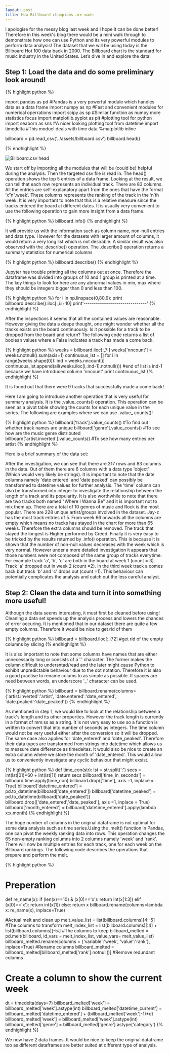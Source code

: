 ```yaml
---
layout: post
title: How Billboard champions are made
---
```


I apologise for the messy blog last week and I hope it can be done better! Therefore in this week's blog there would be a mini walk through to demonstrate how one can use Python and its very powerful modules to perform data analysis! The dataset that we will be using today is the Billboard Hot 100 data back in 2000. The Billboard chart is the standard for music industry in the United States. Let’s dive in and explore the data!

<h2>Step 1: Load the data and do some preliminary look around!</h2>

{% highlight python %}

import pandas as pd #Pandas is a very powerful module which handles data as a data frame
import numpy as np #Fast and convenient modules for numerical operrations
import scipy as sp #Similar function as numpy more statistics focus
import matplotlib.pyplot as plt #plotting tool for python
import seaborn as sns #A nicer looking plotting tool
from datetime import timedelta #This moduel deals with time data
%matplotlib inline

billboard = pd.read_csv('../assets/billboard.csv')
billboard.head()

{% endhighlight %}


![Billboard.csv head](http://res.cloudinary.com/dexpzle9i/image/upload/v1477219542/Screen_Shot_2016-10-23_at_11.44.27_zun5vw.png)

We start off by importing all the modules that will be (could be) helpful during the analysis. Then the targeted csv file is read in. The head() operation shows the top 5 entries of a data frame. Looking at the result, we can tell that each row represents an individual track. There are 83 columns.  All the entries are self-explanatory apart from the ones that have the format ‘x”n”.week’.  These columns represents the ranking of the track in the ‘n’th week. It is very important to note that this is a relative measure since the tracks entered the board at different dates. It is usually very convenient to use the following operation to gain more insight from a data frame.

{% highlight python %}
billboard.info()
{% endhighlight %}

It will provide us with the information such as column name, non-null entries and data type. However for the datasets with larger amount of columns, it would return a very long list which is not desirable. A similar result was also observed with the .describe() operation. The .describe() operation returns a summary statistics for numerical columns

{% highlight python %}
billboard.describe()
{% endhighlight %}

Jupyter has trouble printing all the columns out at once. Therefore the dataframe was divided into groups of 10 and 1 group is printed at a time. The key things to look for here are any abnormal values in min, max where they should be integers bigger than 0 and less than 100.


{% highlight python %}
for i in np.linspace(0,80,9):
    print billboard.describe().iloc[:,i:i+10]
    print'-------------------------------'
{% endhighlight %}

After the inspections it seems that all the contained values are reasonable. However giving the data a deepe thought, one might wonder whether all the tracks exists on the board continuously. Is it possible for a track to be dropped from the board and return? The following code returns a list of boolean values where a False indicates a track has made a come back.

{% highlight python %}
weeks = billboard.iloc[:,7:]
weeks['nncount'] = weeks.notnull().sum(axis=1)
continuous_lst = []
for i in range(weeks.shape[0]):
    ind = weeks.nncount[i]
    continuous_lst.append(all(weeks.iloc[i,:ind-1].notnull())) #end of list is ind-1 because we have introduced column 'nncount'
print continuous_lst
{% endhighlight %}

It is found out that there were 9 tracks that successfully made a come back!

Here I am going to introduce another operation that is very useful for summary analysis. It is the .value_counts() operation. This operation can be seen as a pivot table showing the counts for each unique value in the series. The following are examples where we can use .value_ counts()!

{% highlight python %}
billboard['track'].value_counts() #To find out whether track names are unique
billboard['genre'].value_counts() #To see how are the music genre distributed
billboard['artist.inverted'].value_counts() #To see how many entries per artist
{% endhighlight %}

Here is a brief summary of the data set:

After the investigation, we can see that there are 317 rows and 83 columns in the data. Out of them there are 6 columns with a data type 'object' (Which would very likely be strings).  It is important to note that the date columns namely 'date entered' and 'date peaked' can possibly be transformed to datetime values for further analysis. The 'time' column can also be transformed into integer to investigate the relationship between the length of a track and its popularity. It is also worthwhile to note that there are two tracks both named "Where I Wanna Be" and it is important not to mix them up. There are a total of 10 genres of music and Rock is the most popular. There are 228 unique artist/groups involved in the dataset. Jay-z has the most track entries of 5. From week 66 onwards all the columns are empty which means no tracks has stayed in the chart for more than 65 weeks. Therefore the extra columns should be removed. The track that stayed the longest is Higher performed by Creed. Finally it is very easy to be tricked by the results returned by .info() operation. This is because it is shown that the number of non-null values decreases with the week which is very normal. However under a more detailed investigation it appears that those numbers were not composed of the same group of tracks everytime. For example track 'a', 'b', 'c' are both in the board at week 1 (count = 3). Track 'a' dropped out in week 2 (count =2). In the third week track a comes back but track 'b' and 'c' drops out (count =1). This behaviour can potentially complicates the analysis and catch out the less careful analyst.

<h2>Step 2: Clean the data and turn it into something more useful!</h2>

Although the data seems interesting, it must first be cleaned before using! Cleaning a data set speeds up the analysis process and lowers the chances of error occuring. It is mentioned that in our dataset there are quite a few empty columns. Therefore it would be nice to get rid of them

{% highlight python %}
billboard = billboard.iloc[:,:72] #get rid of the empty columns by slicing
{% endhighlight %}

It is also important to note that some columns have names that are either unnecessarily long or consists of a '.' character. The former makes the column difficult to undersntad/read and the later might cause Python to exhibit unpredictable behaviour due to the dot notation. Therefore it is also a good practise to rename colums to as simple as possible. If spaces are need between words, an underscore '_' character can be used.

{% highlight python %}
billboard = billboard.rename(columns={'artist.inverted':'artist', 
				  'date.entered':'date_entered',
				  'date.peaked':'date_peaked'})
{% endhighlight %}

As mentioned in step 1, we would like to look at the relationship between a track's length and its other properties. However the track length is currently in a format of mm:ss as a string. It is not very easy to use so a function is written to convert that into number of seconds as integers. The time column would not be very useful either after the conversion so it will be dropped. The same case also applies for 'date_entered' and 'date_peaked'. Therefore their data types are transformed from strings into datetime which allows us to measure date difference as timedeltas. It would also be nice to create an extra column where we store the month of 'date_entered'. This would allow us to conveniently investigate any cyclic behaviour that might exsist.

{% highlight python %}
def time_con(str):
    lst = str.split(':')
    secs = int(lst[0])*60 + int(lst[1])
    return secs
billboard['time_in_seconds'] = billboard.time.apply(time_con)
billboard.drop(['time'], axis =1, inplace = True)
billboard['datetime_entered'] = pd.to_datetime(billboard['date_entered'])
billboard['datetime_peaked'] = pd.to_datetime(billboard['date_peaked'])
billboard.drop(['date_entered','date_peaked'], axis =1, inplace = True)
billboard['month_entered'] = billboard['datetime_entered'].apply(lambda x:x.month)
{% endhighlight %}

The huge number of columns in the original dataframe is not optimal for some data analysis such as time series.Using the .melt() function in Pandas, one can pivot the weekly ranking data into rows. This operation changes the 65 non-empty ranking columns into 2 columns namely 'week' and 'rank'. There will now be multiple entries for each track, one for each week on the Billboard rankings. The following code describes the operations that prepare and perform the melt.

{% highlight python %}
# Preperation
def re_name(x):
    if (len(x)==10) & (x[0]=='x'):
        return int(x[1:3])
    elif (x[0]=='x'):
        return int(x[1])
    else:
        return x
billboard.rename(columns=lambda x: re_name(x), inplace=True)

#Actual melt and clean up
melt_value_list = list(billboard.columns)[4:-5] #The columns to transform
melt_index_list = list(billboard.columns)[:4] + list(billboard.columns)[-5:] #The columns to keep
billboard_melted = pd.melt(billboard, id_vars = melt_index_list, value_vars= melt_value_list)
billboard_melted.rename(columns = {'variable':'week', 'value':'rank'}, inplace=True) #Rename columns
billboard_melted = billboard_melted[billboard_melted['rank'].notnull()] #Remove redundant columns
# Create a column to show the current week
dt = timedelta(days=7)
billboard_melted['week'] = billboard_melted['week'].astype(int)
billboard_melted['datetime_current'] = billboard_melted['datetime_entered'] + (billboard_melted['week']-1)*dt
billboard_melted['week'] = billboard_melted['week'].astype(int)
billboard_melted['genre'] = billboard_melted['genre'].astype('category')
{% endhighlight %}

We now have 2 data frames. It would be nice to keep the original dataframe too as different dataframes are better suited at different type of analysis. 